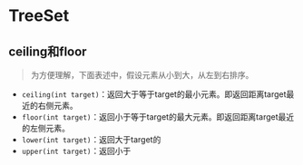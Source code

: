 # TreeSet
## ceiling和floor

> 为方便理解，下面表述中，假设元素从小到大，从左到右排序。

- `ceiling(int target)`：返回大于等于target的最小元素。即返回距离target最近的右侧元素。
- `floor(int target)`：返回小于等于target的最大元素。即返回距离target最近的左侧元素。
- `lower(int target)`：返回大于target的
- `upper(int target)`：返回小于